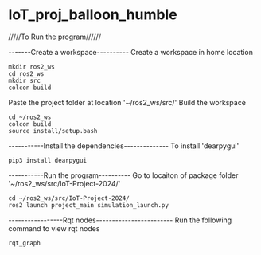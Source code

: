 # IoT_proj_balloon_humble

/////To Run the program//////

-------Create a workspace----------
Create a workspace in home location

```
mkdir ros2_ws
cd ros2_ws
mkdir src
colcon build
```

Paste the project folder at location '~/ros2_ws/src/'
Build the workspace

```
cd ~/ros2_ws
colcon build
source install/setup.bash
```

-----------Install the dependencies--------------
To install 'dearpygui'
```
pip3 install dearpygui
```


-----------Run the program----------
Go to locaiton of package folder 
'~/ros2_ws/src/IoT-Project-2024/'

```
cd ~/ros2_ws/src/IoT-Project-2024/
ros2 launch project_main simulation_launch.py
```

-----------------Rqt nodes------------------------
Run the following command to view rqt nodes
```
rqt_graph
```
